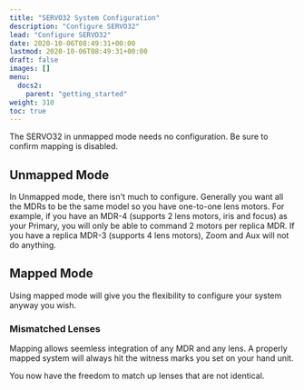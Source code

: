 ```yaml
---
title: "SERVO32 System Configuration"
description: "Configure SERVO32"
lead: "Configure SERVO32"
date: 2020-10-06T08:49:31+00:00
lastmod: 2020-10-06T08:49:31+00:00
draft: false
images: []
menu:
  docs2:
    parent: "getting_started"
weight: 310
toc: true
---
```


The SERVO32 in unmapped mode needs no configuration. Be sure to confirm mapping is disabled.

## Unmapped Mode

In Unmapped mode, there isn't much to configure. Generally you want all the MDRs to be the same model so you have one-to-one lens motors. For example, if you have an MDR-4 (supports 2 lens motors, iris and focus) as your Primary, you will only be able to command 2 motors per replica MDR. If you have a replica MDR-3 (supports 4 lens motors), Zoom and Aux will not do anything.

## Mapped Mode
Using mapped mode will give you the flexibility to configure your system anyway you wish.

### Mismatched Lenses
Mapping allows seemless integration of any MDR and any lens. A properly mapped system will always hit the witness marks you set on your hand unit.

You now have the freedom to match up lenses that are not identical.